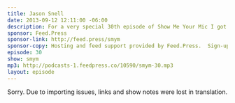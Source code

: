 ```yaml
---
title: Jason Snell
date: 2013-09-12 12:11:00 -06:00
description: For a very special 30th episode of Show Me Your Mic I got to join Jason Snell at the Macworld offices in San Francisco and chat with Jason about The Incomparable, an award-winning weekly show about geeky cultural topics in numerous media, including books, movies, TV, comics, and games.
sponsor: Feed.Press
sponsor-link: http://feed.press/smym
sponsor-copy: Hosting and feed support provided by Feed.Press.  Sign-up today and try FeedPress on a 14 day trial (no contracts or commitments). Use promo code "smym" during checkout to get 10% off your first year.
episode: 30
show: smym
mp3: http://podcasts-1.feedpress.co/10590/smym-30.mp3
layout: episode
---
```


Sorry. Due to importing issues, links and show notes were lost in translation.
